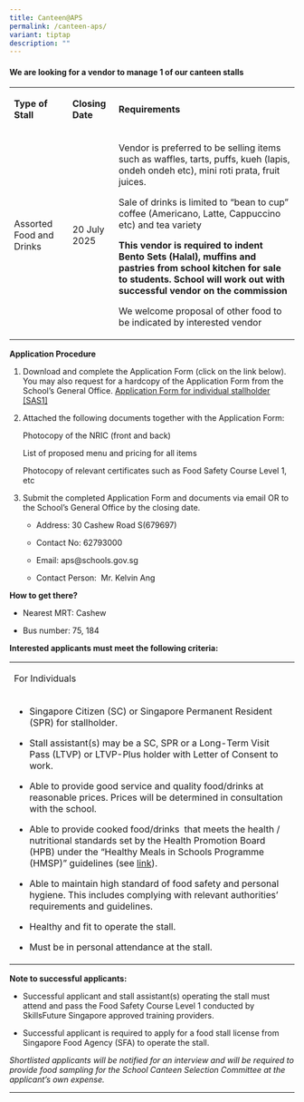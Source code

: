 ```yaml
---
title: Canteen@APS
permalink: /canteen-aps/
variant: tiptap
description: ""
---
```

<h4><strong>We are looking for a vendor to manage 1 of our canteen stalls</strong></h4>
<table style="minWidth: 75px">
<colgroup>
<col>
<col>
<col>
</colgroup>
<tbody>
<tr>
<td rowspan="1" colspan="1">
<p><strong>Type of Stall</strong>
</p>
</td>
<td rowspan="1" colspan="1">
<p><strong>Closing Date</strong>
</p>
</td>
<td rowspan="1" colspan="1">
<p><strong>Requirements</strong>
</p>
</td>
</tr>
<tr>
<td rowspan="1" colspan="1">
<p>Assorted Food and Drinks</p>
</td>
<td rowspan="1" colspan="1">
<p>20 July 2025</p>
</td>
<td rowspan="1" colspan="1">
<p>Vendor is preferred to be selling items such as waffles, tarts, puffs,
kueh (lapis, ondeh ondeh etc), mini roti prata, fruit juices.</p>
<p></p>
<p>Sale of drinks is limited to “bean to cup” coffee (Americano, Latte, Cappuccino
etc) and tea variety</p>
<p></p>
<p><strong>This vendor is required to indent Bento Sets (Halal), muffins and pastries from school kitchen for sale to students. School will work out with successful vendor on the commission</strong>
</p>
<p></p>
<p>We welcome proposal of other food to be indicated by interested vendor</p>
</td>
</tr>
</tbody>
</table>
<p></p>
<p><strong>Application Procedure</strong>
</p>
<ol data-tight="true" class="tight">
<li>
<p>Download and complete the Application Form (click on the link below).
You may also request for a hardcopy of the Application Form from the School’s
General Office. <a href="Application%20for%20Canteen%20Stall-FormBF7.pdf" rel="noopener noreferrer nofollow" target="_blank">Application Form for individual stallholder</a>
<a href="Application%20for%20Canteen%20Stall-FormBF7.pdf" class="msocomanchor" rel="noopener noreferrer nofollow" target="_blank">[SAS1]</a>&nbsp;</p>
</li>
<li>
<p>Attached the following documents together with the Application Form:</p>
<p>Photocopy of the NRIC (front and back)</p>
<p>List of proposed menu and pricing for all items</p>
<p>Photocopy of relevant certificates such as Food Safety Course Level 1,
etc</p>
</li>
<li>
<p>Submit the completed Application Form and documents via email OR to the
School’s General Office by the closing date.</p>
<ul data-tight="true" class="tight">
<li>
<p><a rel="noopener noreferrer nofollow" target="_blank">Address: 30 Cashew Road S(679697)</a>
</p>
</li>
<li>
<p>Contact No: 62793000</p>
</li>
<li>
<p>Email: <a rel="noopener noreferrer nofollow" target="_blank">aps@schools.gov.sg</a>
</p>
</li>
<li>
<p>Contact Person: &nbsp;Mr. Kelvin Ang</p>
</li>
</ul>
</li>
</ol>
<p><strong>How to get there?</strong>
</p>
<ul data-tight="true" class="tight">
<li>
<p>Nearest MRT: Cashew</p>
</li>
<li>
<p>Bus number:&nbsp;75, 184</p>
</li>
</ul>
<p><strong>Interested applicants must meet the following criteria:</strong>
</p>
<table style="minWidth: 25px">
<colgroup>
<col>
</colgroup>
<tbody>
<tr>
<td rowspan="1" colspan="1">
<p>For Individuals</p>
</td>
</tr>
<tr>
<td rowspan="1" colspan="1">
<ul data-tight="true" class="tight">
<li>
<p>Singapore Citizen (SC) or Singapore Permanent Resident (SPR) for stallholder.</p>
</li>
<li>
<p>Stall assistant(s) may be a SC, SPR or a Long-Term Visit Pass (LTVP) or
LTVP-Plus holder with Letter of Consent to work.</p>
</li>
<li>
<p>Able to provide good service and quality food/drinks at reasonable prices.
Prices will be determined in consultation with the school.</p>
</li>
<li>
<p>Able to provide cooked food/drinks&nbsp; that meets the health / nutritional
standards set by the Health Promotion Board (HPB) under the “Healthy Meals
in Schools Programme (HMSP)” guidelines (see&nbsp;<a href="https://www.hpb.gov.sg/schools/school-programmes/healthy-meals-in-schools-programme" rel="noopener noreferrer nofollow" target="_blank">link</a>).</p>
</li>
<li>
<p>Able to maintain high standard of food safety and personal hygiene. This
includes complying with relevant authorities’ requirements and guidelines.</p>
</li>
<li>
<p>Healthy and fit to operate the stall.</p>
</li>
<li>
<p>Must be in personal attendance at the stall.</p>
</li>
</ul>
</td>
</tr>
</tbody>
</table>
<p><strong>Note to successful applicants:</strong>
</p>
<ul data-tight="true" class="tight">
<li>
<p>Successful applicant and stall assistant(s) operating the stall must attend
and pass the Food Safety Course Level 1 conducted by SkillsFuture Singapore
approved training providers.</p>
</li>
<li>
<p>Successful applicant is required to apply for a food stall license from
Singapore Food Agency (SFA) to operate the stall.</p>
</li>
</ul>
<p><em>Shortlisted applicants will be notified for an interview and will be required to provide food sampling for the School Canteen Selection Committee at the applicant’s own expense.</em>
</p>
<hr>
<p></p>